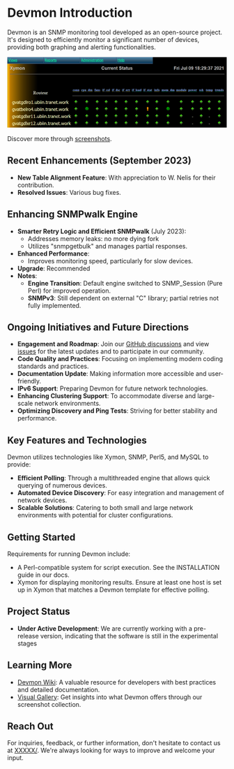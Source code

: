 <!DOCTYPE markdown>
# Devmon Introduction

Devmon is an SNMP monitoring tool developed as an open-source project. It's designed to efficiently monitor a significant number of devices, providing both graphing and alerting functionalities.

![Devmon's Current Overview](devmon_current_status.png)

Discover more through [screenshots](https://wiki.ubiquitous-network.ch/doku.php?id=en:devmon:screenshots).

## Recent Enhancements (September 2023)
- **New Table Alignment Feature**: With appreciation to W. Nelis for their contribution.
- **Resolved Issues**: Various bug fixes.

## Enhancing SNMPwalk Engine

- **Smarter Retry Logic and Efficient SNMPwalk** (July 2023):
  - Addresses memory leaks: no more dying fork
  - Utilizes "snmpgetbulk" and manages partial responses.
- **Enhanced Performance**:
  - Improves monitoring speed, particularly for slow devices.
- **Upgrade**: Recommended 
- **Notes**:
  - **Engine Transition**: Default engine switched to SNMP_Session (Pure Perl) for improved operation.
  - **SNMPv3**: Still dependent on external "C" library; partial retries not fully implemented.

## Ongoing Initiatives and Future Directions
- **Engagement and Roadmap**: Join our [GitHub discussions](https://github.com/bonomani/devmon/discussions) and view [issues](https://github.com/bonomani/devmon/issues) for the latest updates and to participate in our community.
- **Code Quality and Practices**: Focusing on implementing modern coding standards and practices.
- **Documentation Update**: Making information more accessible and user-friendly.
- **IPv6 Support**: Preparing Devmon for future network technologies.
- **Enhancing Clustering Support**: To accommodate diverse and large-scale network environments.
- **Optimizing Discovery and Ping Tests**: Striving for better stability and performance.

## Key Features and Technologies
Devmon utilizes technologies like Xymon, SNMP, Perl5, and MySQL to provide:
- **Efficient Polling**: Through a multithreaded engine that allows quick querying of numerous devices.
- **Automated Device Discovery**: For easy integration and management of network devices.
- **Scalable Solutions**: Catering to both small and large network environments with potential for cluster configurations.

## Getting Started
Requirements for running Devmon include:
- A Perl-compatible system for script execution. See the INSTALLATION guide in our docs.
- Xymon for displaying monitoring results. Ensure at least one host is set up in Xymon that matches a Devmon template for effective polling.

## Project Status
- **Under Active Development**: We are currently working with a pre-release version, indicating that the software is still in the experimental stages

## Learning More
- [Devmon Wiki](http://wiki.ubiquitous-network.ch/doku.php?id=en:devmon): A valuable resource for developers with best practices and detailed documentation.
- [Visual Gallery](https://wiki.ubiquitous-network.ch/doku.php?id=en:devmon:screenshots): Get insights into what Devmon offers through our screenshot collection.

## Reach Out
For inquiries, feedback, or further information, don't hesitate to contact us at [XXXXX/](#). We're always looking for ways to improve and welcome your input.
```

